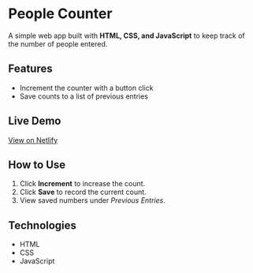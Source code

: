 # People Counter  

A simple web app built with **HTML, CSS, and JavaScript** to keep track of the number of people entered.  

## Features  
- Increment the counter with a button click  
- Save counts to a list of previous entries   

## Live Demo  
[View on Netlify](https://68b41e9c4e7aa43ba7289072--lustrous-heliotrope-efcde2.netlify.app/)  

## How to Use  
1. Click **Increment** to increase the count.  
2. Click **Save** to record the current count.  
3. View saved numbers under *Previous Entries*.  

## Technologies  
- HTML  
- CSS  
- JavaScript  
